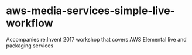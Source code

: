 # aws-media-services-simple-live-workflow
Accompanies re:Invent 2017 workshop that covers AWS Elemental live and packaging services
